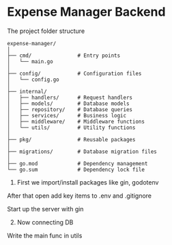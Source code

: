 # Expense Manager Backend

The project folder structure
```
expense-manager/
│
├── cmd/               # Entry points
│   └── main.go
│
├── config/            # Configuration files
│   └── config.go
│
├── internal/
│   ├── handlers/      # Request handlers
│   ├── models/        # Database models
│   ├── repository/    # Database queries
│   ├── services/      # Business logic
│   ├── middleware/    # Middleware functions
│   └── utils/         # Utility functions
│
├── pkg/               # Reusable packages
│
├── migrations/        # Database migration files
│
├── go.mod             # Dependency management
└── go.sum             # Dependency lock file

```

1. First we import/install packages like gin, godotenv 

After that open add key items to .env and .gitignore

Start up the server with gin

2. Now connecting DB

Write the main func in utils